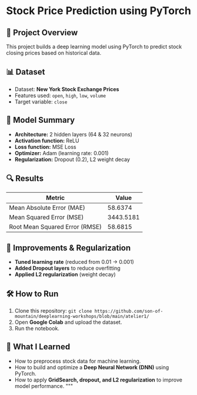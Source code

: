 # Stock Price Prediction using PyTorch

## 📌 Project Overview
This project builds a deep learning model using PyTorch to predict stock closing prices based on historical data.

## 📊 Dataset
- Dataset: **New York Stock Exchange Prices**
- Features used: `open`, `high`, `low`, `volume`
- Target variable: `close`

## 🚀 Model Summary
- **Architecture:** 2 hidden layers (64 & 32 neurons)
- **Activation function:** ReLU
- **Loss function:** MSE Loss
- **Optimizer:** Adam (learning rate: 0.001)
- **Regularization:** Dropout (0.2), L2 weight decay

## 🔍 Results
| Metric | Value |
|--------|-------|
| Mean Absolute Error (MAE) | 58.6374 |
| Mean Squared Error (MSE) | 3443.5181 |
| Root Mean Squared Error (RMSE) | 58.6815 |

## 🔧 Improvements & Regularization
- **Tuned learning rate** (reduced from 0.01 → 0.001)
- **Added Dropout layers** to reduce overfitting
- **Applied L2 regularization** (weight decay)

## 🛠 How to Run
1. Clone this repository:
``git clone https://github.com/son-of-mountain/deeplearning-workshops/blob/main/atelier1/``
2. Open **Google Colab** and upload the dataset.
3. Run the notebook.

## 📢 What I Learned
- How to preprocess stock data for machine learning.
- How to build and optimize a **Deep Neural Network (DNN)** using PyTorch.
- How to apply **GridSearch, dropout, and L2 regularization** to improve model performance.
"""

